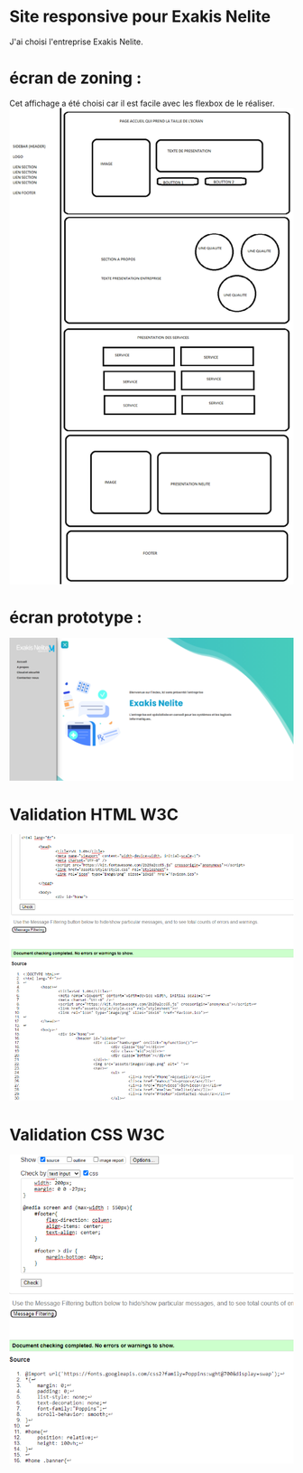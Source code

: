 # Site responsive pour Exakis Nelite

J'ai choisi l'entreprise Exakis Nelite.


# écran de zoning :

Cet affichage a été choisi car il est facile avec les flexbox de le réaliser. 
![écran de zoning](doc/ecran_zoning.png)

# écran prototype : 
![écran prototype](doc/ecran_prototype.png)

# Validation HTML W3C
![Validation HTML](doc/html-check.png)

# Validation CSS W3C
![Validation CSS](doc/css-check.png)
